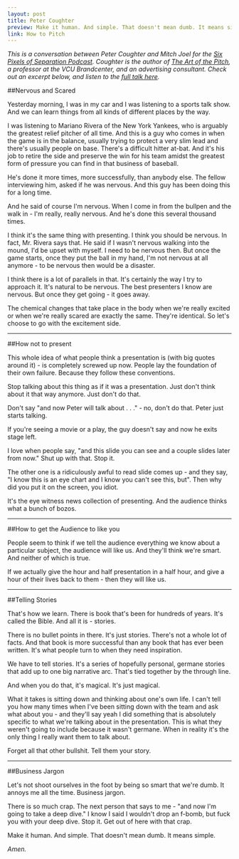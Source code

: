 ```yaml
---
layout: post
title: Peter Coughter
preview: Make it human. And simple. That doesn't mean dumb. It means simple.
link: How to Pitch   
---
```


*This is a conversation between Peter Coughter and Mitch Joel for the [Six Pixels of Separation Podcast](http://www.twistimage.com/podcast/). Coughter is the author of [The Art of the Pitch](http://www.amazon.com/The-Art-Pitch-Persuasion-Presentation/dp/0230120512), a professor at the VCU Brandcenter, and an advertising consultant. Check out an excerpt below, and listen to the [full talk here](http://www.twistimage.com/podcast/archives/spos-376---better-pitching-principles-with-peter-coughter/).* 

##Nervous and Scared

Yesterday morning, I was in my car and I was listening to a sports talk show. And we can learn things from all kinds of different places by the way. 

I was listening to Mariano Rivera of the New York Yankees, who is arguably the greatest relief pitcher of all time. And this is a guy who comes in when the game is in the balance, usually trying to protect a very slim lead and there's usually people on base. There's a difficult hitter at-bat. And it's his job to retire the side and preserve the win for his team amidst the greatest form of pressure you can find in that business of baseball. 

He's done it more times, more successfully, than anybody else. The fellow interviewing him, asked if he was nervous. And this guy has been doing this for a long time. 

And he said of course I'm nervous. When I come in from the bullpen and the walk in - I'm really, really nervous. And he's done this several thousand times. 

I think it's the same thing with presenting. I think you should be nervous. In fact, Mr. Rivera says that. He said if I wasn't nervous walking into the mound, I'd be upset with myself. I need to be nervous then. But once the game starts, once they put the ball in my hand, I'm not nervous at all anymore - to be nervous then would be a disaster. 

I think there is a lot of parallels in that. It's certainly the way I try to approach it. It's natural to be nervous. The best presenters I know are nervous. But once they get going - it goes away. 

The chemical changes that take place in the body when we're really excited or when we're really scared are exactly the same. They're identical. So let's choose to go with the excitement side. 

* * *

##How not to present

This whole idea of what people think a presentation is (with big quotes around it) - is completely screwed up now. People lay the foundation of their own failure. Because they follow these conventions. 

Stop talking about this thing as if it was a presentation. Just don't think about it that way anymore. Just don't do that. 

Don't say "and now Peter will talk about . . ." - no, don't do that. Peter just starts talking. 

If you're seeing a movie or a play, the guy doesn't say and now he exits stage left. 

I love when people say, "and this slide you can see and a couple slides later from now." Shut up with that. Stop it. 

The other one is a ridiculously awful to read slide comes up - and they say, "I know this is an eye chart and I know you can't see this, but". Then why did you put it on the screen, you idiot. 

It's the eye witness news collection of presenting. And the audience thinks what a  bunch of bozos. 

* * * 

##How to get the Audience to like you

People seem to think if we tell the audience everything we know about a particular subject, the audience will like us. And they'll think we're smart. And neither of which is true.

If we actually give the hour and half presentation in a half  hour, and give a hour of their lives back to them - then they will like us.  

* * * 

##Telling Stories 

That's how we learn. There is book that's been for hundreds of years. It's called the Bible. And all it is - stories. 

There is no bullet points in there. It's just stories. There's not a whole lot of facts. And that book is more successful than any book that has ever been written. It's what people turn to when they need inspiration. 

We have to tell stories. It's a series of hopefully personal, germane stories that add up to one big narrative arc. That's tied together by the through line. 

And when you do that, it's magical. It's just magical. 

What it takes is sitting down and thinking about one's own life. I can't tell you how many times when I've been sitting down with the team and ask what about you - and they'll say yeah I did something that is absolutely specific to what we're talking about in the presentation. This is what they weren't going to include because it wasn't germane. When in reality it's the only thing I really want them to talk about. 

Forget all that other bullshit. Tell them your story. 

* * * 

##Business Jargon

Let's not shoot ourselves in the foot by being so smart that we're dumb. It annoys me all the time. Business jargon. 

There is so much crap. The next person that says to me - "and now I'm going to take a deep dive." I know I said I wouldn't drop an f-bomb, but fuck you with your deep dive. Stop it. Get out of here with that crap. 

Make it human. And simple. That doesn't mean dumb. It means simple. 

*Amen.* 







